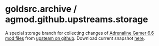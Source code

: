 # goldsrc.archive / agmod.github.upstreams.storage
A special storage branch for collecting changes of [Adrenaline Gamer 6.6 mod files](content) from [upsteam on github](https://github.com/martinwebrant/agmod).
Download current snapshot [here](../../archive/refs/heads/agmod.github.upstreams.storage.zip).
